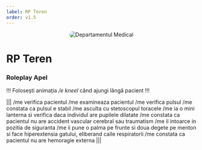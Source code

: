 ```yaml
---
label: RP Teren
order: v1.5
---
```


<p align="center">
    <img src="/docs/imagini/smurd.png" style="border-radius: 20px;" alt="Departamentul Medical">
</p>

# RP Teren

### Roleplay Apel

!!!
Folosești animația */e kneel* când ajungi lângă pacient
!!!

||| /me verifica pacientul
/me examineaza pacientul
/me verifica pulsul
/me constata ca pulsul e stabil
/me asculta cu stetoscopul toracele
/me ia o mini lanterna si verifica daca individul are pupilele dilatate
/me constata ca pacientul nu are accident vascular cerebral sau traumatism
/me il intoarce in pozitia de siguranta
/me ii pune o palma pe frunte si doua degete pe menton si face hiperextensia gatului, eliberand caile respiratorii
/me constata ca pacientul nu are hemoragie externa
|||